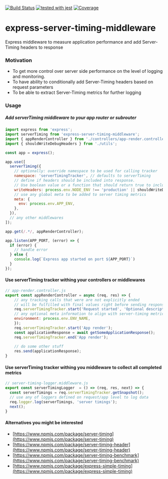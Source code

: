 [![Build Status](https://travis-ci.com/dashukin/express-server-timing-middleware.svg?branch=master)](https://travis-ci.org/dashukin/express-server-timing)
[![tested with jest](https://img.shields.io/badge/tested_with-jest-99424f.svg)](https://github.com/facebook/jest)
[![Coverage](https://codecov.io/gh/dashukin/express-server-timing-middleware/branch/master/graph/badge.svg)](https://codecov.io/gh/dashukin/express-server-timing)

# express-server-timing-middleware
Express middleware to measure application performance and add Server-Timing headers to response

### Motivation
- To get more control over server side performance on the level of logging and monitoring.
- To have ability to conditionally add Server-Timing headers based on request parameters
- To be able to extract Server-Timing metrics for further logging

### Usage

##### Add serverTiming middleware to your app router or subrouter
```javascript
import express from 'express';
import serverTiming from 'express-server-timing-middleware';
import { appRenderController } from './controllers/app-render.controller';
import { shouldWriteDebugHeaders } from './utils';

const app = express();

app.use([
  serverTiming({
    // optionally: override namespace to be used for calling tracker
    namespace: 'serverTimingTracker', // defaults to serverTiming
    // define if headers should be included into response. 
    // Use boolean value or a function that should return true to include Server-Timing header
    writeHeaders: process.env.NODE_ENV !== 'production' || shouldWriteDebugHeaders,
    // use any global meta to be added to server timing metrics
    meta: {
      env: process.env.APP_ENV,
    },
  }),
  // any other middlewares
]);

app.get(/.*/, appRenderController);

app.listen(APP_PORT, (error) => {
  if (error) {
    // handle error
  } else {
    console.log(`Express app started on port ${APP_PORT}`)
  }
});
```

#### Use serverTiming tracker withing your controllers or middlewares
```javascript
// app-render.controller.js
export const appRenderController = async (req, res) => {
    // any tracking calls that were are not explicitly ended 
    // will be fulfilled with final values right before sending response
    req.serverTimingTracker.start('Request started', 'Optional description', {
    // any optional meta information to align with server-timing metrics
    environment: process.env.ENV_NAME, 
    });
    req.serverTimingTracker.start('App render');
    const applicationResponse = await getSomeApplicationResponse();
    req.serverTimingTracker.end('App render');
    
    // do some other stuff
    res.send(applicationResponse);
}
```

#### Use serverTiming tracker withing you middleware to collect all completed metrics
```javascript
// server-timing-logger.middleware.js
export const serverTimingLogger  = () => (req, res, next) => {
  const serverTimings = req.serverTimingTracker.getSnapshot();
  // use any of loggers defined on request/app level to log data
  req.logger.log(serverTimings, 'server timings');
  next();
}
```


#### Alternatives you might be interested 
- [https://www.npmjs.com/package/server-timing](https://www.npmjs.com/package/server-timing)
- [https://www.npmjs.com/package/server-timing-header](https://www.npmjs.com/package/server-timing-header)
- [https://www.npmjs.com/package/server-timing-benchmark](https://www.npmjs.com/package/server-timing-benchmark)
- [https://www.npmjs.com/package/express-simple-timing](https://www.npmjs.com/package/express-simple-timing)

